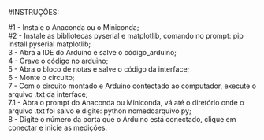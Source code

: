#INSTRUÇÕES:

#1 - Instale o Anaconda ou o Miniconda;  
#2 - Instale as bibliotecas pyserial e matplotlib, comando no prompt: pip install pyserial matplotlib;  
3 - Abra a IDE do Arduino e salve o código_arduino;  
4 - Grave o código no arduino;  
5 - Abra o bloco de notas e salve o código da interface;  
6 - Monte o circuito;  
7 - Com o circuito montado e Arduino contectado ao computador, execute o arquivo .txt da interface;  
 7.1 - Abra o prompt do Anaconda ou Miniconda, vá até o diretório onde o arquivo .txt foi salvo e digite: python nomedoarquivo.py;  
8 - Digite o número da porta que o Arduino está conectado, clique em conectar e inicie as medições.   

